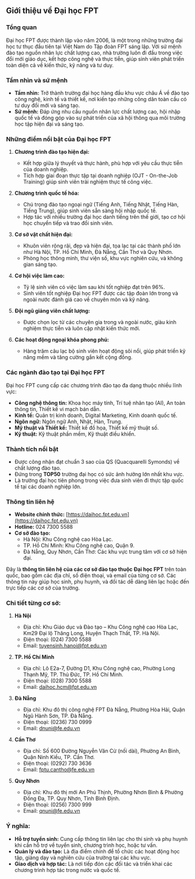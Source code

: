 ## Giới thiệu về Đại học FPT

### Tổng quan
Đại học FPT được thành lập vào năm 2006, là một trong những trường đại học tư thục đầu tiên tại Việt Nam do Tập đoàn FPT sáng lập. Với sứ mệnh đào tạo nguồn nhân lực chất lượng cao, nhà trường luôn đi đầu trong việc đổi mới giáo dục, kết hợp công nghệ và thực tiễn, giúp sinh viên phát triển toàn diện cả về kiến thức, kỹ năng và tư duy.

### Tầm nhìn và sứ mệnh
- **Tầm nhìn:** Trở thành trường đại học hàng đầu khu vực châu Á về đào tạo công nghệ, kinh tế và thiết kế, nơi kiến tạo những công dân toàn cầu có tư duy đổi mới và sáng tạo.
- **Sứ mệnh:** Đáp ứng nhu cầu nguồn nhân lực chất lượng cao, hội nhập quốc tế và đóng góp vào sự phát triển của xã hội thông qua môi trường học tập hiện đại và sáng tạo.

### Những điểm nổi bật của Đại học FPT
1. **Chương trình đào tạo hiện đại:**
   - Kết hợp giữa lý thuyết và thực hành, phù hợp với yêu cầu thực tiễn của doanh nghiệp.
   - Tích hợp giai đoạn thực tập tại doanh nghiệp (OJT - On-the-Job Training) giúp sinh viên trải nghiệm thực tế công việc.

2. **Chương trình quốc tế hóa:**
   - Chú trọng đào tạo ngoại ngữ (Tiếng Anh, Tiếng Nhật, Tiếng Hàn, Tiếng Trung), giúp sinh viên sẵn sàng hội nhập quốc tế.
   - Hợp tác với nhiều trường đại học danh tiếng trên thế giới, tạo cơ hội học chuyển tiếp và trao đổi sinh viên.

3. **Cơ sở vật chất hiện đại:**
   - Khuôn viên rộng rãi, đẹp và hiện đại, tọa lạc tại các thành phố lớn như Hà Nội, TP. Hồ Chí Minh, Đà Nẵng, Cần Thơ và Quy Nhơn.
   - Phòng học thông minh, thư viện số, khu vực nghiên cứu, và không gian sáng tạo.

4. **Cơ hội việc làm cao:**
   - Tỷ lệ sinh viên có việc làm sau khi tốt nghiệp đạt trên 96%.
   - Sinh viên tốt nghiệp Đại học FPT được các tập đoàn lớn trong và ngoài nước đánh giá cao về chuyên môn và kỹ năng.

5. **Đội ngũ giảng viên chất lượng:**
   - Được chọn lọc từ các chuyên gia trong và ngoài nước, giàu kinh nghiệm thực tiễn và luôn cập nhật kiến thức mới.

6. **Các hoạt động ngoại khóa phong phú:**
   - Hàng trăm câu lạc bộ sinh viên hoạt động sôi nổi, giúp phát triển kỹ năng mềm và tăng cường gắn kết cộng đồng.

### Các ngành đào tạo tại Đại học FPT
Đại học FPT cung cấp các chương trình đào tạo đa dạng thuộc nhiều lĩnh vực:
- **Công nghệ thông tin:** Khoa học máy tính, Trí tuệ nhân tạo (AI), An toàn thông tin, Thiết kế vi mạch bán dẫn.
- **Kinh tế:** Quản trị kinh doanh, Digital Marketing, Kinh doanh quốc tế.
- **Ngôn ngữ:** Ngôn ngữ Anh, Nhật, Hàn, Trung.
- **Mỹ thuật và Thiết kế:** Thiết kế đồ họa, Thiết kế mỹ thuật số.
- **Kỹ thuật:** Kỹ thuật phần mềm, Kỹ thuật điều khiển.

### Thành tích nổi bật
- Được công nhận đạt chuẩn 3 sao của QS (Quacquarelli Symonds) về chất lượng đào tạo.
- Đứng trong **TOP50** trường đại học có sức ảnh hưởng lớn nhất khu vực.
- Là trường đại học tiên phong trong việc đưa sinh viên đi thực tập quốc tế tại các doanh nghiệp lớn.

### Thông tin liên hệ
- **Website chính thức:** [https://daihoc.fpt.edu.vn](https://daihoc.fpt.edu.vn)
- **Hotline:** 024 7300 5588
- **Cơ sở đào tạo:**
  - Hà Nội: Khu Công nghệ cao Hòa Lạc.
  - TP. Hồ Chí Minh: Khu Công nghệ cao, Quận 9.
  - Đà Nẵng, Quy Nhơn, Cần Thơ: Các khu vực trung tâm với cơ sở hiện đại.

Đây là **thông tin liên hệ của các cơ sở đào tạo thuộc Đại học FPT** trên toàn quốc, bao gồm các địa chỉ, số điện thoại, và email của từng cơ sở. Các thông tin này giúp học sinh, phụ huynh, và đối tác dễ dàng liên lạc hoặc đến trực tiếp các cơ sở của trường.

### Chi tiết từng cơ sở:

1. **Hà Nội**
    
    - Địa chỉ: Khu Giáo dục và Đào tạo – Khu Công nghệ cao Hòa Lạc, Km29 Đại lộ Thăng Long, Huyện Thạch Thất, TP. Hà Nội.
    - Điện thoại: (024) 7300 5588
    - Email: [tuyensinh.hanoi@fpt.edu.vn](mailto:tuyensinh.hanoi@fpt.edu.vn)
2. **TP. Hồ Chí Minh**
    
    - Địa chỉ: Lô E2a-7, Đường D1, Khu Công nghệ cao, Phường Long Thạnh Mỹ, TP. Thủ Đức, TP. Hồ Chí Minh.
    - Điện thoại: (028) 7300 5588
    - Email: [daihoc.hcm@fpt.edu.vn](mailto:daihoc.hcm@fpt.edu.vn)
3. **Đà Nẵng**
    
    - Địa chỉ: Khu đô thị công nghệ FPT Đà Nẵng, Phường Hòa Hải, Quận Ngũ Hành Sơn, TP. Đà Nẵng.
    - Điện thoại: (0236) 730 0999
    - Email: [dnuni@fe.edu.vn](mailto:dnuni@fe.edu.vn)
4. **Cần Thơ**
    
    - Địa chỉ: Số 600 Đường Nguyễn Văn Cừ (nối dài), Phường An Bình, Quận Ninh Kiều, TP. Cần Thơ.
    - Điện thoại: (0292) 730 3636
    - Email: [fptu.cantho@fe.edu.vn](mailto:fptu.cantho@fe.edu.vn)
5. **Quy Nhơn**
    
    - Địa chỉ: Khu đô thị mới An Phú Thịnh, Phường Nhơn Bình & Phường Đống Đa, TP. Quy Nhơn, Tỉnh Bình Định.
    - Điện thoại: (0256) 7300 999
    - Email: [qnuni@fe.edu.vn](mailto:qnuni@fe.edu.vn)

### Ý nghĩa:

- **Hỗ trợ tuyển sinh:** Cung cấp thông tin liên lạc cho thí sinh và phụ huynh khi cần hỗ trợ về tuyển sinh, chương trình học, hoặc tư vấn.
- **Quản lý và đào tạo:** Là địa điểm chính để tổ chức các hoạt động học tập, giảng dạy và nghiên cứu của trường tại các khu vực.
- **Giao dịch và hợp tác:** Là nơi tiếp đón các đối tác và triển khai các chương trình hợp tác trong nước và quốc tế.